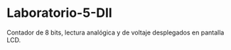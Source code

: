 # Laboratorio-5-DII
Contador de 8 bits, lectura analógica y de voltaje desplegados en pantalla LCD.
